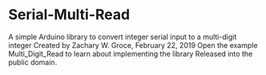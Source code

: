 # Serial-Multi-Read
A simple Arduino library to convert integer serial input to a multi-digit integer
Created by Zachary W. Groce, February 22, 2019
Open the example Multi_Digit_Read to learn about implementing the library
Released into the public domain.
